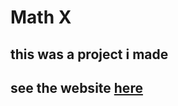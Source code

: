 # Math X
## this was a project i made
## see the website [here](https://thesavageteddy.github.io/math-practice-site/)